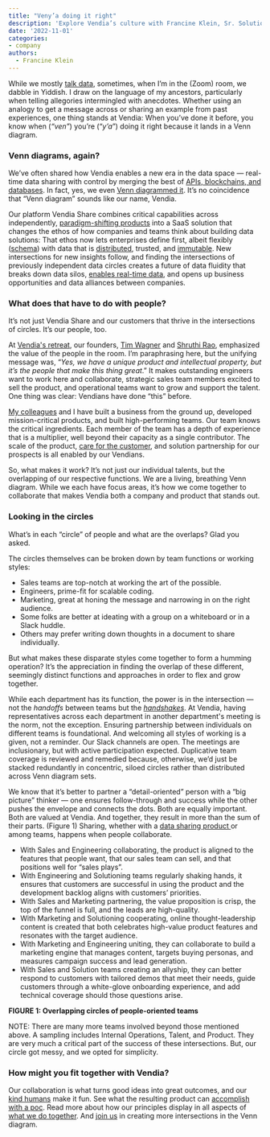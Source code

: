 ```yaml
---
title: "Veny’a doing it right"
description: 'Explore Vendia’s culture with Francine Klein, Sr. Solutions Architect, as she shares her perspective on what makes working at Vendia like operating within a living, breathing Venn diagram.'
date: '2022-11-01'
categories:
- company
authors:
  - Francine Klein
---
```


While we mostly [talk data](https://podcasts.apple.com/us/podcast/circles-of-trust/id1645908970), sometimes, when I’m in the (Zoom) room, we dabble in Yiddish. I draw on the language of my ancestors, particularly when telling allegories intermingled with anecdotes. Whether using an analogy to get a message across or sharing an example from past experiences, one thing stands at Vendia: When you’ve done it before, you know when (_“ven”_) you’re (“_y’a_”) doing it right because it lands in a Venn diagram.


### Venn diagrams, again?

We’ve often shared how Vendia enables a new era in the data space — real-time data sharing with control by merging the best of [APIs, blockchains, and databases](https://www.vendia.com/blog/why-blockchains-databases-api-cannot-standalone-as-it-solutions). In fact, yes, we even [Venn diagrammed it](https://www.vendia.com/blog/venn-diagramming-vendia-share). It’s no coincidence that “Venn diagram” sounds like our name, Vendia.

Our platform Vendia Share combines critical capabilities across independently, [paradigm-shifting products](https://www.vendia.com/blog/how-serverless-cloud-enable-scalable-blockchains) into a SaaS solution that changes the ethos of how companies and teams think about building data solutions: That ethos now lets enterprises define first, albeit flexibly ([schema](https://www.vendia.com/blog/schema-evolution)) with data that is [distributed](https://www.vendia.com/blog/decentralization), trusted, and [immutable](https://www.vendia.com/blog/private-vs-public-blockchains). New intersections for new insights follow, and finding the intersections of previously independent data circles creates a future of data fluidity that breaks down data silos, [enables real-time data](https://www.vendia.com/blog/real-time-everything), and opens up business opportunities and data alliances between companies.


### What does that have to do with people?

It’s not just Vendia Share and our customers that thrive in the intersections of circles. It’s our people, too.

At [Vendia's retreat](https://www.vendia.com/blog/company-retreat-tips), our founders, [Tim Wagner](https://www.linkedin.com/in/timawagner/) and [Shruthi Rao](https://www.linkedin.com/in/shruthirao/), emphasized the value of the people in the room. I’m paraphrasing here, but the unifying message was, “_Yes, we have a unique product and intellectual property, but it’s the people that make this thing great_.” It makes outstanding engineers want to work here and collaborate, strategic sales team members excited to sell the product, and operational teams want to grow and support the talent. One thing was clear: Vendians have done “this” before.

[My colleagues](https://www.vendia.com/about) and I have built a business from the ground up, developed mission-critical products, and built high-performing teams. Our team knows the critical ingredients. Each member of the team has a depth of experience that is a multiplier, well beyond their capacity as a single contributor. The scale of the product, [care for the customer](https://www.vendia.com/case-studies), and solution partnership for our prospects is all enabled by our Vendians.

So, what makes it work? It’s not just our individual talents, but the overlapping of our respective functions. We are a living, breathing Venn diagram. While we each have focus areas, it’s how we come together to collaborate that makes Vendia both a company and product that stands out.


### Looking in the circles

What’s in each “circle” of people and what are the overlaps? Glad you asked.

The circles themselves can be broken down by team functions or working styles:
* Sales teams are top-notch at working the art of the possible.
* Engineers, prime-fit for scalable coding.
* Marketing, great at honing the message and narrowing in on the right audience.
* Some folks are better at ideating with a group on a whiteboard or in a Slack huddle.
* Others may prefer writing down thoughts in a document to share individually. 

But what makes these disparate styles come together to form a humming operation? It’s the appreciation in finding the overlap of these different, seemingly distinct functions and approaches in order to flex and grow together.

While each department has its function, the power is in the intersection — not the _handoffs_ between teams but the _[handshakes](https://www.vendia.com/blog/vendia-values)_. At Vendia, having representatives across each department in another department's meeting is the norm, not the exception. Ensuring partnership between individuals on different teams is foundational. And welcoming all styles of working is a given, not a reminder. Our Slack channels are open. The meetings are inclusionary, but with active participation expected. Duplicative team coverage is reviewed and remedied because, otherwise, we’d just be stacked redundantly in concentric, siloed circles rather than distributed across Venn diagram sets.

We know that it’s better to partner a “detail-oriented” person with a “big picture” thinker — one ensures follow-through and success while the other pushes the envelope and connects the dots. Both are equally important. Both are valued at Vendia. And together, they result in more than the sum of their parts. (Figure 1) Sharing, whether with a [data sharing product ](https://www.vendia.com/blog/real-time-data-sharing-roundup)or among teams, happens when people collaborate.

* With Sales and Engineering collaborating, the product is aligned to the features that people want, that our sales team can sell, and that positions well for “sales plays”.
* With Engineering and Solutioning teams regularly shaking hands, it ensures that customers are successful in using the product and the development backlog aligns with customers’ priorities.
* With Sales and Marketing partnering, the value proposition is crisp, the top of the funnel is full, and the leads are high-quality.
* With Marketing and Solutioning cooperating, online thought-leadership content is created that both celebrates high-value product features and resonates with the target audience.
* With Marketing and Engineering uniting, they can collaborate to build a marketing engine that manages content, targets buying personas, and measures campaign success and lead generation.
* With Sales and Solution teams creating an allyship, they can better respond to customers with tailored demos that meet their needs, guide customers through a white-glove onboarding experience, and add technical coverage should those questions arise.

**FIGURE 1: Overlapping circles of people-oriented teams**



NOTE: There are many more teams involved beyond those mentioned above. A sampling includes Internal Operations, Talent, and Product. They are very much a critical part of the success of these intersections. But, our circle got messy, and we opted for simplicity.


### How might you fit together with Vendia?

Our collaboration is what turns good ideas into great outcomes, and our [kind humans](https://www.vendia.com/kind-humans) make it fun. See what the resulting product can [accomplish with a poc](https://www.vendia.com/poc). Read more about how our principles display in all aspects of [what we do together](https://www.vendia.com/blog/leadership-practices-of-an-ultramarathoner). And [join us](https://www.vendia.com/careers) in creating more intersections in the Venn diagram.
